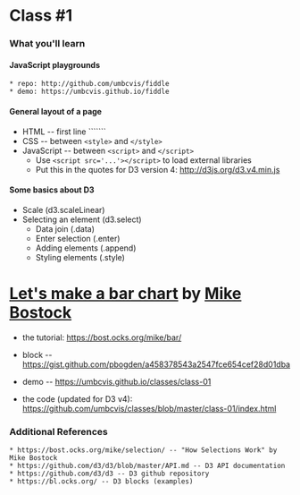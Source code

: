 # Class #1

### What you'll learn

#### JavaScript playgrounds

    * repo: http://github.com/umbcvis/fiddle
    * demo: https://umbcvis.github.io/fiddle

#### General layout of a page

* HTML -- first line ```<!DOCTYPE html>````
* CSS -- between ```<style>``` and ```</style>```
* JavaScript -- between ```<script>``` and ```</script>```
    * Use ```<script src='...'></script>``` to load external libraries
    * Put this in the quotes for D3 version 4: <http://d3js.org/d3.v4.min.js>

#### Some basics about D3

* Scale (d3.scaleLinear)
* Selecting an element (d3.select)
    * Data join (.data)
    * Enter selection (.enter)
    * Adding elements (.append)
    * Styling elements (.style)

# [Let's make a bar chart](https://bost.ocks.org/mike/bar/) by [Mike Bostock](http://bost.ocks.org)

* the tutorial: https://bost.ocks.org/mike/bar/

* block -- https://gist.github.com/pbogden/a458378543a2547fce654cef28d01dba

* demo -- https://umbcvis.github.io/classes/class-01

* the code (updated for D3 v4): https://github.com/umbcvis/classes/blob/master/class-01/index.html

### Additional References

    * https://bost.ocks.org/mike/selection/ -- "How Selections Work" by Mike Bostock
    * https://github.com/d3/d3/blob/master/API.md -- D3 API documentation
    * https://github.com/d3/d3 -- D3 github repository
    * https://bl.ocks.org/ -- D3 blocks (examples)
